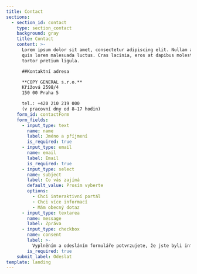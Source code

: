 ```yaml
---
title: Contact
sections:
  - section_id: contact
    type: section_contact
    background: gray
    title: Contact
    content: >-
      Lorem ipsum dolor sit amet, consectetur adipiscing elit. Nullam a metus
      quis lorem malesuada luctus. Cras lacinia, eros at dapibus molestie, risus
      tortor pretium ligula.

      ##Kontaktní adresa

      **COPY GENERAL s.r.o.**
      Křížová 2598/4
      150 00 Praha 5

      tel.: +420 210 219 000
      (v pracovní dny od 8–17 hodin)
    form_id: contactForm
    form_fields:
      - input_type: text
        name: name
        label: Jméno a příjmení
        is_required: true
      - input_type: email
        name: email
        label: Email
        is_required: true
      - input_type: select
        name: subject
        label: Co vás zajímá
        default_value: Prosím vyberte
        options:
          - Chci interaktivní portál
          - Chci více informací
          - Mám obecný dotaz
      - input_type: textarea
        name: message
        label: Zpráva
      - input_type: checkbox
        name: consent
        label: >-
          Vyplněním a odesláním formuláře potvrzujete, že jste byli informováni o zpracování a ochraně osobních údajů v souladu s GDPR.
        is_required: true
    submit_label: Odeslat
template: landing
---
```

